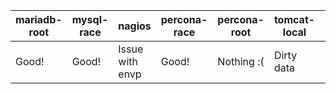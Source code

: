 | mariadb-root| mysql-race      | nagios          | percona-race | percona-root | tomcat-local | wget       |
|-------------|-----------------| ----------------|--------------|--------------|--------------|------------|
| Good!       | Good!           | Issue with envp | Good!        | Nothing :(   | Dirty data   | Nothing :( | 
